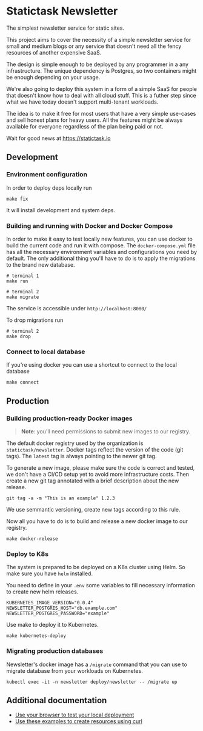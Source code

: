 # Statictask Newsletter

The simplest newsletter service for static sites.

This project aims to cover the necessity of a simple newsletter service
for small and medium blogs or any service that doesn't need all the
fency resources of another expensive SaaS.

The design is simple enough to be deployed by any programmer in a any
infrastructure. The unique dependency is Postgres, so two containers
might be enough depending on your usage.

We're also going to deploy this system in a form of a simple SaaS for
people that doesn't know how to deal with all cloud stuff. This is a
futher step since what we have today doesn't support multi-tenant
workloads.

The idea is to make it free for most users that have a very simple
use-cases and sell honest plans for heavy users. All the features
might be always available for everyone regardless of the plan being
paid or not.

Wait for good news at https://statictask.io

## Development

### Environment configuration

In order to deploy deps locally run

    make fix

It will install development and system deps.

### Building and running with Docker and Docker Compose

In order to make it easy to test locally new features, you can use docker
to build the current code and run it with compose. The `docker-compose.yml`
file has all the necessary environment variables and configurations you
need by default. The only additional thing you'll have to do is to apply
the migrations to the brand new database.

    # terminal 1
    make run

    # terminal 2
    make migrate

The service is accessible under `http://localhost:8080/`

To drop migrations run

    # terminal 2
    make drop

### Connect to local database

If you're using docker you can use a shortcut to connect to the local
database

    make connect

## Production

### Building production-ready Docker images

> **Note**: you'll need permissions to submit new images to our registry.

The default docker registry used by the organization is `statictask/newsletter`.
Docker tags reflect the version of the code (git tags). The `latest` tag
is always pointing to the newer git tag.

To generate a new image, please make sure the code is correct and tested,
we don't have a CI/CD setup yet to avoid more infrastructure costs. Then
create a new git tag annotated with a brief description about the new release.

    git tag -a -m "This is an example" 1.2.3

We use semmantic versioning, create new tags according to this rule.

Now all you have to do is to build and release a new docker image to our
registry.

    make docker-release

### Deploy to K8s

The system is prepared to be deployed on a K8s cluster using Helm. So make
sure you have `helm` installed.

You need to define in your `.env` some variables to fill necessary information
to create new helm releases.

```
KUBERNETES_IMAGE_VERSION="0.0.4"
NEWSLETTER_POSTGRES_HOST="db.example.com"
NEWSLETTER_POSTGRES_PASSWORD="example"
```

Use make to deploy it to Kubernetes.

    make kubernetes-deploy

### Migrating production databases

Newsletter's docker image has a `/migrate` command that you can use to migrate
database from your workloads on Kubernetes.

    kubectl exec -it -n newsletter deploy/newsletter -- /migrate up

## Additional documentation

- [Use your browser to test your local deployment](./form/README.md)
- [Use these examples to create resources using curl](./examples/README.md)
